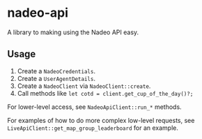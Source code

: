 # nadeo-api

A library to making using the Nadeo API easy.

## Usage

1. Create a `NadeoCredentials`.
2. Create a `UserAgentDetails`.
3. Create a `NadeoClient` via `NadeoClient::create`.
4. Call methods like `let cotd = client.get_cup_of_the_day()?;`

For lower-level access, see `NadeoApiClient::run_*` methods.

For examples of how to do more complex low-level requests, see `LiveApiClient::get_map_group_leaderboard` for an example.
